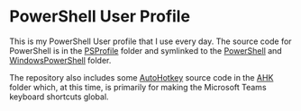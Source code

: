 # PowerShell User Profile

This is my PowerShell User profile that I use every day. The source code for PowerShell is in the [PSProfile](PSProfile/) folder and symlinked to the [PowerShell](PowerShell/) and [WindowsPowerShell](WindowsPowerShell/) folder. 

The repository also includes some [AutoHotkey](https://www.autohotkey.com) source code in the [AHK](AHK/) folder which, at this time, is primarily for making the Microsoft Teams keyboard shortcuts global.